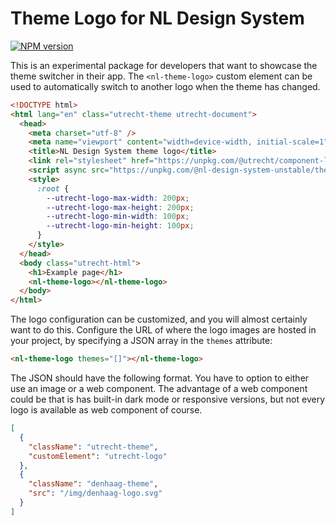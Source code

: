 # Theme Logo for NL Design System

[![NPM version](https://img.shields.io/npm/v/@nl-design-system-unstable/theme-logo.svg)](https://www.npmjs.com/package/@nl-design-system-unstable/theme-logo)

This is an experimental package for developers that want to showcase the theme switcher in their app. The `<nl-theme-logo>` custom element can be used to automatically switch to another logo when the theme has changed.

```html
<!DOCTYPE html>
<html lang="en" class="utrecht-theme utrecht-document">
  <head>
    <meta charset="utf-8" />
    <meta name="viewport" content="width=device-width, initial-scale=1" />
    <title>NL Design System theme logo</title>
    <link rel="stylesheet" href="https://unpkg.com/@utrecht/component-library-css" />
    <script async src="https://unpkg.com/@nl-design-system-unstable/theme-switcher"></script>
    <style>
      :root {
        --utrecht-logo-max-width: 200px;
        --utrecht-logo-max-height: 200px;
        --utrecht-logo-min-width: 100px;
        --utrecht-logo-min-height: 100px;
      }
    </style>
  </head>
  <body class="utrecht-html">
    <h1>Example page</h1>
    <nl-theme-logo></nl-theme-logo>
  </body>
</html>
```

The logo configuration can be customized, and you will almost certainly want to do this. Configure the URL of where the logo images are hosted in your project, by specifying a JSON array in the `themes` attribute:

```html
<nl-theme-logo themes="[]"></nl-theme-logo>
```

The JSON should have the following format. You have to option to either use an image or a web component. The advantage of a web component could be that is has built-in dark mode or responsive versions, but not every logo is available as web component of course.

```json
[
  {
    "className": "utrecht-theme",
    "customElement": "utrecht-logo"
  },
  {
    "className": "denhaag-theme",
    "src": "/img/denhaag-logo.svg"
  }
]
```
